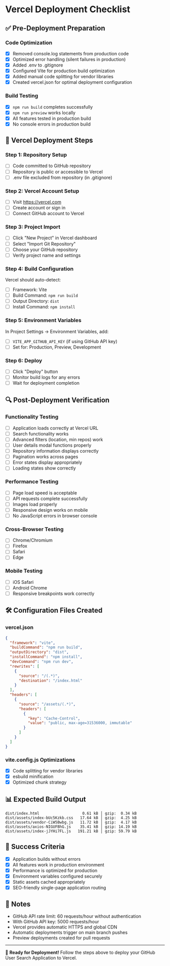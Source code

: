 # Vercel Deployment Checklist

## ✅ Pre-Deployment Preparation

### Code Optimization

- [x] Removed console.log statements from production code
- [x] Optimized error handling (silent failures in production)
- [x] Added .env to .gitignore
- [x] Configured Vite for production build optimization
- [x] Added manual code splitting for vendor libraries
- [x] Created vercel.json for optimal deployment configuration

### Build Testing

- [x] `npm run build` completes successfully
- [x] `npm run preview` works locally
- [x] All features tested in production build
- [x] No console errors in production build

## 🚀 Vercel Deployment Steps

### Step 1: Repository Setup

- [ ] Code committed to GitHub repository
- [ ] Repository is public or accessible to Vercel
- [ ] .env file excluded from repository (in .gitignore)

### Step 2: Vercel Account Setup

- [ ] Visit https://vercel.com
- [ ] Create account or sign in
- [ ] Connect GitHub account to Vercel

### Step 3: Project Import

- [ ] Click "New Project" in Vercel dashboard
- [ ] Select "Import Git Repository"
- [ ] Choose your GitHub repository
- [ ] Verify project name and settings

### Step 4: Build Configuration

Vercel should auto-detect:

- [ ] Framework: Vite
- [ ] Build Command: `npm run build`
- [ ] Output Directory: `dist`
- [ ] Install Command: `npm install`

### Step 5: Environment Variables

In Project Settings → Environment Variables, add:

- [ ] `VITE_APP_GITHUB_API_KEY` (if using GitHub API key)
- [ ] Set for: Production, Preview, Development

### Step 6: Deploy

- [ ] Click "Deploy" button
- [ ] Monitor build logs for any errors
- [ ] Wait for deployment completion

## 🔍 Post-Deployment Verification

### Functionality Testing

- [ ] Application loads correctly at Vercel URL
- [ ] Search functionality works
- [ ] Advanced filters (location, min repos) work
- [ ] User details modal functions properly
- [ ] Repository information displays correctly
- [ ] Pagination works across pages
- [ ] Error states display appropriately
- [ ] Loading states show correctly

### Performance Testing

- [ ] Page load speed is acceptable
- [ ] API requests complete successfully
- [ ] Images load properly
- [ ] Responsive design works on mobile
- [ ] No JavaScript errors in browser console

### Cross-Browser Testing

- [ ] Chrome/Chromium
- [ ] Firefox
- [ ] Safari
- [ ] Edge

### Mobile Testing

- [ ] iOS Safari
- [ ] Android Chrome
- [ ] Responsive breakpoints work correctly

## 🛠️ Configuration Files Created

### vercel.json

```json
{
  "framework": "vite",
  "buildCommand": "npm run build",
  "outputDirectory": "dist",
  "installCommand": "npm install",
  "devCommand": "npm run dev",
  "rewrites": [
    {
      "source": "/(.*)",
      "destination": "/index.html"
    }
  ],
  "headers": [
    {
      "source": "/assets/(.*)",
      "headers": [
        {
          "key": "Cache-Control",
          "value": "public, max-age=31536000, immutable"
        }
      ]
    }
  ]
}
```

### vite.config.js Optimizations

- [x] Code splitting for vendor libraries
- [x] esbuild minification
- [x] Optimized chunk strategy

## 📊 Expected Build Output

```
dist/index.html                   0.61 kB │ gzip:  0.34 kB
dist/assets/index-bUc5Kzkb.css   17.64 kB │ gzip:  4.25 kB
dist/assets/vendor-CiW5Bwbg.js   11.72 kB │ gzip:  4.17 kB
dist/assets/axios-NIGUFBhG.js    35.41 kB │ gzip: 14.19 kB
dist/assets/index-jJYHi7FL.js   191.21 kB │ gzip: 59.79 kB
```

## 🎯 Success Criteria

- [x] Application builds without errors
- [x] All features work in production environment
- [x] Performance is optimized for production
- [x] Environment variables configured securely
- [x] Static assets cached appropriately
- [x] SEO-friendly single-page application routing

## 📝 Notes

- GitHub API rate limit: 60 requests/hour without authentication
- With GitHub API key: 5000 requests/hour
- Vercel provides automatic HTTPS and global CDN
- Automatic deployments trigger on main branch pushes
- Preview deployments created for pull requests

---

🎉 **Ready for Deployment!** Follow the steps above to deploy your GitHub User Search Application to Vercel.
